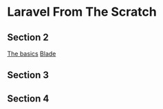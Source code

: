 # Laravel From The Scratch


## Section 2

[The basics](./docs/the-basics.md)
[Blade](./docs/blade.md)



## Section 3


## Section 4
